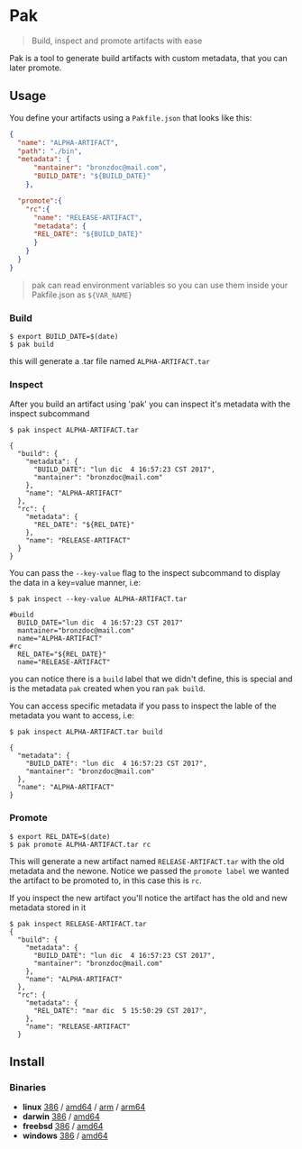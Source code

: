 # Pak

> Build, inspect and promote artifacts with ease

Pak is a tool to generate build artifacts with custom metadata, that you can later promote.

## Usage

You define your artifacts using a `Pakfile.json` that looks like this:

```json
{
  "name": "ALPHA-ARTIFACT",
  "path": "./bin",
  "metadata": {
      "mantainer": "bronzdoc@mail.com",
      "BUILD_DATE": "${BUILD_DATE}"
    },

  "promote":{
    "rc":{
      "name": "RELEASE-ARTIFACT",
      "metadata": {
      "REL_DATE": "${BUILD_DATE}"
      }
    }
  }
}
```

> pak can read environment variables so you can use them inside your Pakfile.json as `${VAR_NAME}`

### Build

```shell
$ export BUILD_DATE=$(date)
$ pak build
```

this will generate a .tar file named `ALPHA-ARTIFACT.tar`

### Inspect

After you build an artifact using 'pak' you can inspect it's metadata with the inspect subcommand

```shell
$ pak inspect ALPHA-ARTIFACT.tar

{
  "build": {
    "metadata": {
      "BUILD_DATE": "lun dic  4 16:57:23 CST 2017",
      "mantainer": "bronzdoc@mail.com"
    },
    "name": "ALPHA-ARTIFACT"
  },
  "rc": {
    "metadata": {
      "REL_DATE": "${REL_DATE}"
    },
    "name": "RELEASE-ARTIFACT"
  }
}
```

You can pass the `--key-value` flag to the inspect subcommand to display the data in a key=value manner, i.e:

```shell
$ pak inspect --key-value ALPHA-ARTIFACT.tar

#build
  BUILD_DATE="lun dic  4 16:57:23 CST 2017"
  mantainer="bronzdoc@mail.com"
  name="ALPHA-ARTIFACT"
#rc
  REL_DATE="${REL_DATE}"
  name="RELEASE-ARTIFACT"
```

you can notice there is a `build` label that we didn't define, this is special and is the metadata `pak` created when you ran `pak build`.

You can access specific metadata if you pass to inspect the lable of the metadata you want to access, i.e:
```shell
$ pak inspect ALPHA-ARTIFACT.tar build

{
  "metadata": {
    "BUILD_DATE": "lun dic  4 16:57:23 CST 2017",
    "mantainer": "bronzdoc@mail.com"
  },
  "name": "ALPHA-ARTIFACT"
}
```

### Promote

```shell
$ export REL_DATE=$(date)
$ pak promote ALPHA-ARTIFACT.tar rc
```

This will generate a new artifact named `RELEASE-ARTIFACT.tar` with the old metadata and the newone.
Notice we passed the `promote label` we wanted the artifact to be promoted to, in this case this is `rc`.

If you inspect the new artifact you'll notice the artifact has the old and new metadata stored in it

```shell
$ pak inspect RELEASE-ARTIFACT.tar
{
  "build": {
    "metadata": {
      "BUILD_DATE": "lun dic  4 16:57:23 CST 2017",
      "mantainer": "bronzdoc@mail.com"
    },
    "name": "ALPHA-ARTIFACT"
  },
  "rc": {
    "metadata": {
      "REL_DATE": "mar dic  5 15:50:29 CST 2017",
    },
    "name": "RELEASE-ARTIFACT"
  }
```

## Install

### Binaries

- **linux** [386](https://github.com/bronzdoc/pak/releases/download/v0.1.0/pak-linux-386) / [amd64](https://github.com/bronzdoc/pak/releases/download/v0.1.0/pak-linux-amd64) / [arm](https://github.com/bronzdoc/pak/releases/download/v0.1.0/pak-linux-arm) / [arm64](https://github.com/bronzdoc/pak/releases/download/v0.1.0/pak-linux-arm64)
- **darwin** [386](https://github.com/bronzdoc/pak/releases/download/v0.1.0/pak-darwin-386) / [amd64](https://github.com/bronzdoc/pak/releases/download/v0.1.0/pak-darwin-amd64)
- **freebsd** [386](https://github.com/bronzdoc/pak/releases/download/v0.1.0/pak-freebsd-386) / [amd64](https://github.com/bronzdoc/pak/releases/download/v0.1.0/pak-freebsd-amd64)
- **windows** [386](https://github.com/bronzdoc/pak/releases/download/v0.1.0/pak-windows-386) / [amd64](https://github.com/bronzdoc/pak/releases/download/v0.1.0/pak-windows-amd64)
